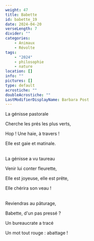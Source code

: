 ```yaml
---
weight: 47
title: Babette
id: babette_19
date: 2024-04-20
verseLength: 7
divider: ""
categories:
    - Animaux
    - Révolte
tags:
    - "2024"
    - philosophie
    - nature
location: []
info: ""
pictures: []
type: default
acrostiche: ""
doubleAcrostiche: ""
LastModifierDisplayName: Barbara Post
---
```

La génisse pastorale

Cherche les prés les plus verts,

Hop ! Une haie, à travers !

Elle est gaie et matinale.

 \
La génisse a vu taureau

Venir lui conter fleurette,

Elle est joyeuse, elle est prête,

Elle chérira son veau !

 \
Reviendras au pâturage,

Babette, d'un pas pressé ?

Un bureaucrate a tracé

Un mot tout rouge : abattage !
